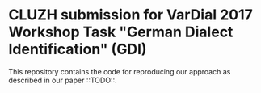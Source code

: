 # CLUZH submission for VarDial 2017 Workshop Task "German Dialect Identification" (GDI)

This repository contains the code for reproducing our approach as described in our paper ::TODO::.


